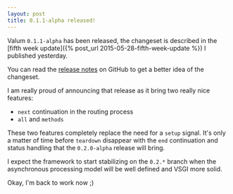 ```yaml
---
layout: post
title: 0.1.1-alpha released!
---
```


Valum `0.1.1-alpha` has been released, the changeset is described in the
[fifth week update]({% post_url 2015-05-28-fifth-week-update %}) I published
yesterday.

You can read the [release notes](https://github.com/valum-framework/valum/releases/tag/v0.1.1-alpha)
on GitHub to get a better idea of the changeset.

I am really proud of announcing that release as it bring two really nice
features:

 - `next` continuation in the routing process
 - `all` and `methods`

These two features completely replace the need for a `setup` signal. It's only
a matter of time before `teardown` disappear with the `end` continuation and
status handling that the `0.2.0-alpha` release will bring.

I expect the framework to start stabilizing on the `0.2.*` branch when the
asynchronous processing model will be well defined and VSGI more solid.

Okay, I'm back to work now ;)
